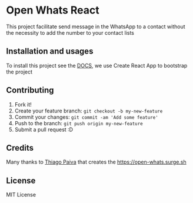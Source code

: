 # Open Whats React

This project facilitate send message in the WhatsApp to a contact without the necessity to add the number to your contact lists

## Installation and usages

To install this project see the [DOCS](DOCS.md), we use Create React App to bootstrap the project

## Contributing

1. Fork it!
2. Create your feature branch: `git checkout -b my-new-feature`
3. Commit your changes: `git commit -am 'Add some feature'`
4. Push to the branch: `git push origin my-new-feature`
5. Submit a pull request :D

## Credits

Many thanks to [Thiago Paiva](https://github.com/paiva-thiago/open-whats) that creates the https://open-whats.surge.sh

## License

MIT License